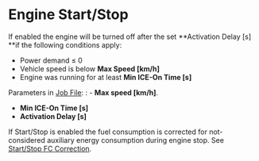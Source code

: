 Engine Start/Stop
=================

If enabled the engine will be turned off after the set **Activation Delay \[s\] **if the following conditions apply:

-   Power demand ≤ 0
-   Vehicle speed is below **Max Speed \[km/h\]**
-   Engine was running for at least **Min ICE-On Time \[s\]**



Parameters in [Job File](../GUI/VECTO-Editor.html):
: -   **Max speed \[km/h\]**.
-   **Min ICE-On Time \[s\]**
-   **Activation Delay \[s\]**

If Start/Stop is enabled the fuel consumption is corrected for not-considered auxiliary energy consumption during engine stop. See [Start/Stop FC Correction](FC.html).